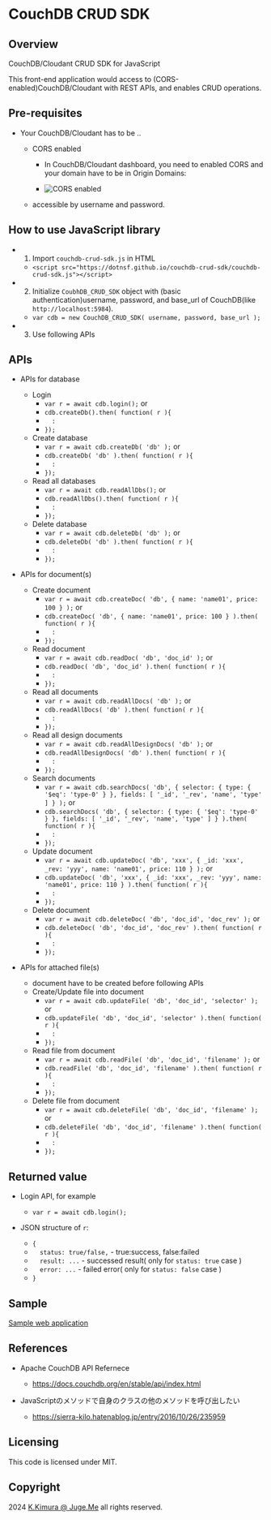 # CouchDB CRUD SDK


## Overview

CouchDB/Cloudant CRUD SDK for JavaScript

This front-end application would access to (CORS-enabled)CouchDB/Cloudant with REST APIs, and enables CRUD operations.


## Pre-requisites

- Your CouchDB/Cloudant has to be ..

  - CORS enabled

    - In CouchDB/Cloudant dashboard, you need to enabled CORS and your domain have to be in Origin Domains:

    - ![CORS enabled](https://dotnsf.github.io/couchdb-crud-sdk/img_00.png)

  - accessible by username and password.


## How to use JavaScript library

- 1. Import `couchdb-crud-sdk.js` in HTML
  - `<script src="https://dotnsf.github.io/couchdb-crud-sdk/couchdb-crud-sdk.js"></script>`

- 2. Initialize `CoubhDB_CRUD_SDK` object with (basic authentication)username, password, and base_url of CouchDB(like `http://localhost:5984`).
  - `var cdb = new CouchDB_CRUD_SDK( username, password, base_url );`

- 3. Use following APIs


## APIs

- APIs for database
  - Login
    - `var r = await cdb.login();` or
    - `cdb.createDb().then( function( r ){`
    - `  :`
    - `});`
  - Create database
    - `var r = await cdb.createDb( 'db' );` or
    - `cdb.createDb( 'db' ).then( function( r ){`
    - `  :`
    - `});`
  - Read all databases
    - `var r = await cdb.readAllDbs();` or
    - `cdb.readAllDbs().then( function( r ){`
    - `  :`
    - `});`
  - Delete database
    - `var r = await cdb.deleteDb( 'db' );` or
    - `cdb.deleteDb( 'db' ).then( function( r ){`
    - `  :`
    - `});`

- APIs for document(s)
  - Create document
    - `var r = await cdb.createDoc( 'db', { name: 'name01', price: 100 } );` or
    - `cdb.createDoc( 'db', { name: 'name01', price: 100 } ).then( function( r ){`
    - `  :`
    - `});`
  - Read document
    - `var r = await cdb.readDoc( 'db', 'doc_id' );` or
    - `cdb.readDoc( 'db', 'doc_id' ).then( function( r ){`
    - `  :`
    - `});`
  - Read all documents
    - `var r = await cdb.readAllDocs( 'db' );` or
    - `cdb.readAllDocs( 'db' ).then( function( r ){`
    - `  :`
    - `});`
  - Read all design documents
    - `var r = await cdb.readAllDesignDocs( 'db' );` or
    - `cdb.readAllDesignDocs( 'db' ).then( function( r ){`
    - `  :`
    - `});`
  - Search documents
    - `var r = await cdb.searchDocs( 'db', { selector: { type: { '$eq': 'type-0' } }, fields: [ '_id', '_rev', 'name', 'type' ] } );` or
    - `cdb.searchDocs( 'db', { selector: { type: { '$eq': 'type-0' } }, fields: [ '_id', '_rev', 'name', 'type' ] } ).then( function( r ){`
    - `  :`
    - `});`
  - Update document
    - `var r = await cdb.updateDoc( 'db', 'xxx', { _id: 'xxx', _rev: 'yyy', name: 'name01', price: 110 } );` or
    - `cdb.updateDoc( 'db', 'xxx', { _id: 'xxx', _rev: 'yyy', name: 'name01', price: 110 } ).then( function( r ){`
    - `  :`
    - `});`
  - Delete document
    - `var r = await cdb.deleteDoc( 'db', 'doc_id', 'doc_rev' );` or
    - `cdb.deleteDoc( 'db', 'doc_id', 'doc_rev' ).then( function( r ){`
    - `  :`
    - `});`

- APIs for attached file(s)
  - document have to be created before following APIs
  - Create/Update file into document
    - `var r = await cdb.updateFile( 'db', 'doc_id', 'selector' );` or
    - `cdb.updateFile( 'db', 'doc_id', 'selector' ).then( function( r ){`
    - `  :`
    - `});`
  - Read file from document
    - `var r = await cdb.readFile( 'db', 'doc_id', 'filename' );` or
    - `cdb.readFile( 'db', 'doc_id', 'filename' ).then( function( r ){`
    - `  :`
    - `});`
  - Delete file from document
    - `var r = await cdb.deleteFile( 'db', 'doc_id', 'filename' );` or
    - `cdb.deleteFile( 'db', 'doc_id', 'filename' ).then( function( r ){`
    - `  :`
    - `});`


## Returned value

- Login API, for example
  - `var r = await cdb.login();`

- JSON structure of `r`:
  - `{`
  - `  status: true/false,`   - true:success, false:failed
  - `  result: ...`           - successed result( only for `status: true` case )
  - `  error: ...`            - failed error( only for `status: false` case )
  - `}`


## Sample

[Sample web application](https://dotnsf.github.io/couchdb-crud-sdk/)


## References

- Apache CouchDB API Refernece
  - https://docs.couchdb.org/en/stable/api/index.html
  
- JavaScriptのメソッドで自身のクラスの他のメソッドを呼び出したい
  - https://sierra-kilo.hatenablog.jp/entry/2016/10/26/235959

## Licensing

This code is licensed under MIT.


## Copyright

2024  [K.Kimura @ Juge.Me](https://github.com/dotnsf) all rights reserved.
